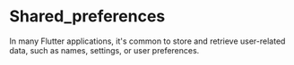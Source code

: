 # Shared_preferences
In many Flutter applications, it's common to store and retrieve user-related data, such as names, settings, or user preferences. 
